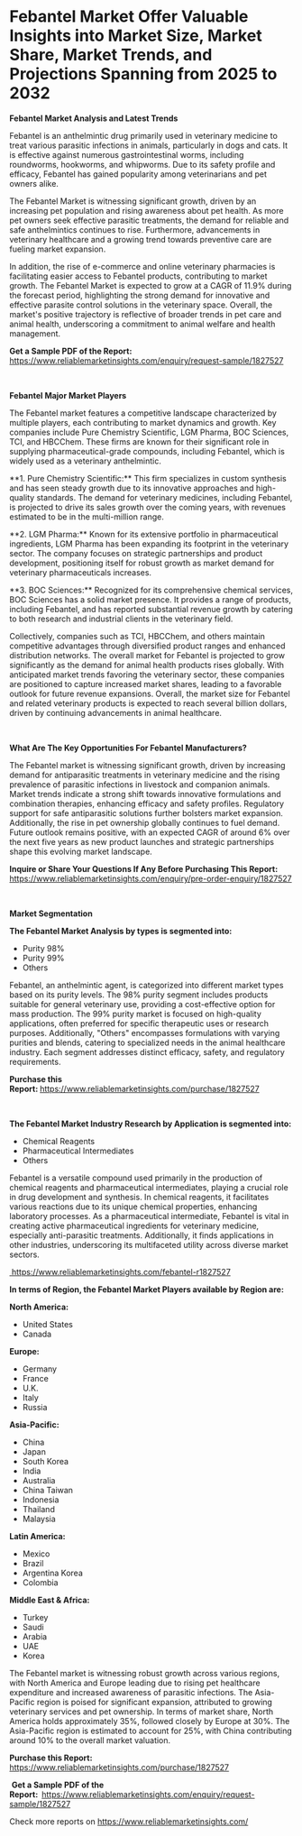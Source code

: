 <p><h1>Febantel Market Offer Valuable Insights into Market Size, Market Share, Market Trends, and Projections Spanning from 2025 to 2032</h1></p><p><strong>Febantel Market Analysis and Latest Trends</strong></p>
<p><p>Febantel is an anthelmintic drug primarily used in veterinary medicine to treat various parasitic infections in animals, particularly in dogs and cats. It is effective against numerous gastrointestinal worms, including roundworms, hookworms, and whipworms. Due to its safety profile and efficacy, Febantel has gained popularity among veterinarians and pet owners alike.</p><p>The Febantel Market is witnessing significant growth, driven by an increasing pet population and rising awareness about pet health. As more pet owners seek effective parasitic treatments, the demand for reliable and safe anthelmintics continues to rise. Furthermore, advancements in veterinary healthcare and a growing trend towards preventive care are fueling market expansion. </p><p>In addition, the rise of e-commerce and online veterinary pharmacies is facilitating easier access to Febantel products, contributing to market growth. The Febantel Market is expected to grow at a CAGR of 11.9% during the forecast period, highlighting the strong demand for innovative and effective parasite control solutions in the veterinary space. Overall, the market's positive trajectory is reflective of broader trends in pet care and animal health, underscoring a commitment to animal welfare and health management.</p></p>
<p><strong>Get a Sample PDF of the Report:&nbsp;</strong> <a href="https://www.reliablemarketinsights.com/enquiry/request-sample/1827527?utm_campaign=2143&utm_medium=2&utm_source=Github&utm_content=ia&utm_term=31012025&utm_id=febantel">https://www.reliablemarketinsights.com/enquiry/request-sample/1827527</a></p>
<p>&nbsp;</p>
<p><strong>Febantel Major Market Players</strong></p>
<p><p>The Febantel market features a competitive landscape characterized by multiple players, each contributing to market dynamics and growth. Key companies include Pure Chemistry Scientific, LGM Pharma, BOC Sciences, TCI, and HBCChem. These firms are known for their significant role in supplying pharmaceutical-grade compounds, including Febantel, which is widely used as a veterinary anthelmintic.</p><p>**1. Pure Chemistry Scientific:** This firm specializes in custom synthesis and has seen steady growth due to its innovative approaches and high-quality standards. The demand for veterinary medicines, including Febantel, is projected to drive its sales growth over the coming years, with revenues estimated to be in the multi-million range.</p><p>**2. LGM Pharma:** Known for its extensive portfolio in pharmaceutical ingredients, LGM Pharma has been expanding its footprint in the veterinary sector. The company focuses on strategic partnerships and product development, positioning itself for robust growth as market demand for veterinary pharmaceuticals increases.</p><p>**3. BOC Sciences:** Recognized for its comprehensive chemical services, BOC Sciences has a solid market presence. It provides a range of products, including Febantel, and has reported substantial revenue growth by catering to both research and industrial clients in the veterinary field.</p><p>Collectively, companies such as TCI, HBCChem, and others maintain competitive advantages through diversified product ranges and enhanced distribution networks. The overall market for Febantel is projected to grow significantly as the demand for animal health products rises globally. With anticipated market trends favoring the veterinary sector, these companies are positioned to capture increased market shares, leading to a favorable outlook for future revenue expansions. Overall, the market size for Febantel and related veterinary products is expected to reach several billion dollars, driven by continuing advancements in animal healthcare.</p></p>
<p>&nbsp;</p>
<p><strong>What Are The Key Opportunities For Febantel Manufacturers?</strong></p>
<p><p>The Febantel market is witnessing significant growth, driven by increasing demand for antiparasitic treatments in veterinary medicine and the rising prevalence of parasitic infections in livestock and companion animals. Market trends indicate a strong shift towards innovative formulations and combination therapies, enhancing efficacy and safety profiles. Regulatory support for safe antiparasitic solutions further bolsters market expansion. Additionally, the rise in pet ownership globally continues to fuel demand. Future outlook remains positive, with an expected CAGR of around 6% over the next five years as new product launches and strategic partnerships shape this evolving market landscape.</p></p>
<p><strong>Inquire or Share Your Questions If Any Before Purchasing This Report:</strong> <a href="https://www.reliablemarketinsights.com/enquiry/pre-order-enquiry/1827527?utm_campaign=2143&utm_medium=2&utm_source=Github&utm_content=ia&utm_term=31012025&utm_id=febantel">https://www.reliablemarketinsights.com/enquiry/pre-order-enquiry/1827527</a></p>
<p>&nbsp;</p>
<p><strong>Market Segmentation</strong></p>
<p><strong>The Febantel Market Analysis by types is segmented into:</strong></p>
<p><ul><li>Purity 98%</li><li>Purity 99%</li><li>Others</li></ul></p>
<p><p>Febantel, an anthelmintic agent, is categorized into different market types based on its purity levels. The 98% purity segment includes products suitable for general veterinary use, providing a cost-effective option for mass production. The 99% purity market is focused on high-quality applications, often preferred for specific therapeutic uses or research purposes. Additionally, "Others" encompasses formulations with varying purities and blends, catering to specialized needs in the animal healthcare industry. Each segment addresses distinct efficacy, safety, and regulatory requirements.</p></p>
<p><strong>Purchase this Report:&nbsp;</strong><a href="https://www.reliablemarketinsights.com/purchase/1827527?utm_campaign=2143&utm_medium=2&utm_source=Github&utm_content=ia&utm_term=31012025&utm_id=febantel">https://www.reliablemarketinsights.com/purchase/1827527</a></p>
<p>&nbsp;</p>
<p><strong>The Febantel Market Industry Research by Application is segmented into:</strong></p>
<p><ul><li>Chemical Reagents</li><li>Pharmaceutical Intermediates</li><li>Others</li></ul></p>
<p><p>Febantel is a versatile compound used primarily in the production of chemical reagents and pharmaceutical intermediates, playing a crucial role in drug development and synthesis. In chemical reagents, it facilitates various reactions due to its unique chemical properties, enhancing laboratory processes. As a pharmaceutical intermediate, Febantel is vital in creating active pharmaceutical ingredients for veterinary medicine, especially anti-parasitic treatments. Additionally, it finds applications in other industries, underscoring its multifaceted utility across diverse market sectors.</p></p>
<p><a href="https://www.reliablemarketinsights.com/febantel-r1827527?utm_campaign=2143&utm_medium=2&utm_source=Github&utm_content=ia&utm_term=31012025&utm_id=febantel">&nbsp;https://www.reliablemarketinsights.com/febantel-r1827527</a></p>
<p><strong>In terms of Region, the Febantel Market Players available by Region are:</strong></p>
<p>
    <p> <strong> North America: </strong>
        <ul>
            <li>United States</li>
            <li>Canada</li>
        </ul>
        </p> 
    <p> <strong> Europe: </strong>
        <ul>
            <li>Germany</li>
            <li>France</li>
            <li>U.K.</li>
            <li>Italy</li>
            <li>Russia</li>
        </ul>
        </p> 
    <p> <strong> Asia-Pacific: </strong>
        <ul>
            <li>China</li>
            <li>Japan</li>
            <li>South Korea</li>
            <li>India</li>
            <li>Australia</li>
            <li>China Taiwan</li>
            <li>Indonesia</li>
            <li>Thailand</li>
            <li>Malaysia</li>
        </ul>
        </p> 
    <p> <strong> Latin America: </strong>
        <ul>
            <li>Mexico</li>
            <li>Brazil</li>
            <li>Argentina Korea</li>
            <li>Colombia</li>
        </ul>
        </p> 
    <p> <strong> Middle East & Africa: </strong>
        <ul>
            <li>Turkey</li>
            <li>Saudi</li>
            <li>Arabia</li>
            <li>UAE</li>
            <li>Korea</li>
        </ul>
    </p>
    </p>
<p><p>The Febantel market is witnessing robust growth across various regions, with North America and Europe leading due to rising pet healthcare expenditure and increased awareness of parasitic infections. The Asia-Pacific region is poised for significant expansion, attributed to growing veterinary services and pet ownership. In terms of market share, North America holds approximately 35%, followed closely by Europe at 30%. The Asia-Pacific region is estimated to account for 25%, with China contributing around 10% to the overall market valuation.</p></p>
<p><strong>Purchase this Report: </strong><a href="https://www.reliablemarketinsights.com/purchase/1827527?utm_campaign=2143&utm_medium=2&utm_source=Github&utm_content=ia&utm_term=31012025&utm_id=febantel">https://www.reliablemarketinsights.com/purchase/1827527</a></p>
<p>&nbsp;<strong>Get a Sample PDF of the Report:&nbsp;&nbsp;</strong><a href="https://www.reliablemarketinsights.com/enquiry/request-sample/1827527?utm_campaign=2143&utm_medium=2&utm_source=Github&utm_content=ia&utm_term=31012025&utm_id=febantel">https://www.reliablemarketinsights.com/enquiry/request-sample/1827527</a></p>
<p><strong></strong></p>
<p>Check more reports on <a href="https://www.reliablemarketinsights.com/?utm_campaign=2143&utm_medium=2&utm_source=Github&utm_content=ia&utm_term=31012025&utm_id=febantel">https://www.reliablemarketinsights.com/</a></p>